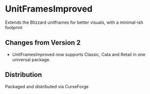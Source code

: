 # UnitFramesImproved
Extends the Blizzard unitframes for better visuals, with a minimal-ish footprint

## Changes from Version 2
- UnitFramesImproved now supports Classic, Cata and Retail in one universal package.

## Distribution
Packaged and distributed via CurseForge
